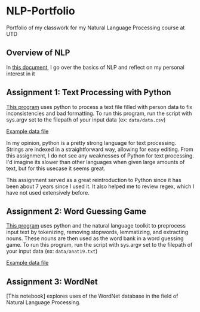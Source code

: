 # NLP-Portfolio
Portfolio of my classwork for my Natural Language Processing course at UTD

## Overview of NLP

In [this document](Overview_of_NLP.TXT), I go over the basics of NLP and reflect on my personal interest in it

## Assignment 1: Text Processing with Python

[This program](Assignment1.py) uses python to process a text file filled with person data to fix inconsistencies and bad formatting.
To run this program, run the script with sys.argv set to the filepath of your input data (ex: `data/data.csv`)

[Example data file](data/data.csv)

In my opinion, python is a pretty strong language for text processing. Strings are indexed in a straightforward way, allowing for easy editing. From this assignment, I do not see any weaknesses of Python for text processing. I'd imagine its slower than other languages when given large amounts of text, but for this usecase it seems great.

This assignment served as a great reintroduction to Python since it has been about 7 years since I used it. It also helped me to review regex, which I have not used extensively before.

## Assignment 2: Word Guessing Game

[This program](Assignment2.py) uses python and the natural language toolkit to preprocess input text by tokenizing, removing stopwords, lemmatizing, and extracting nouns. These nouns are then used as the word bank in a word guessing game.
To run this program, run the script with sys.argv set to the filepath of your input data (ex: `data/anat19.txt`)

[Example data file](data/anat19.txt)

## Assignment 3: WordNet

[This notebook] explores uses of the WordNet database in the field of Natural Language Processing.


